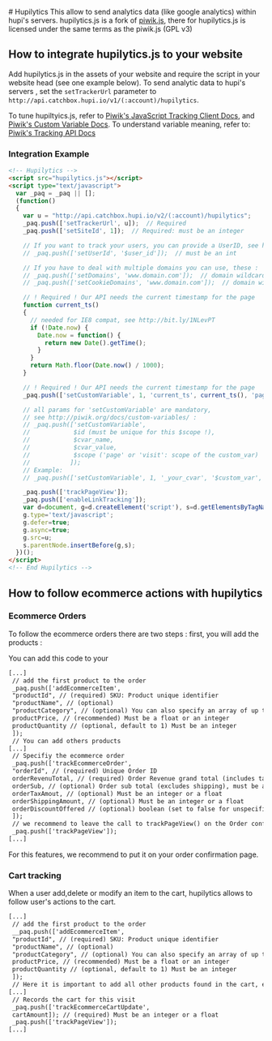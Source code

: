 # Hupilytics
This allow to send analytics data (like google analytics) within hupi's servers.
hupilytics.js is a fork of [piwik.js](https://github.com/piwik/piwik/blob/master/js/piwik.js), there for hupilytics.js is licensed under the same terms as the piwik.js (GPL v3)

## How to integrate hupilytics.js to your website
Add hupilytics.js in the assets of your website and require the script in your website head (see one example below).
To send analytic data to hupi's servers , set the `setTrackerUrl` parameter to `http://api.catchbox.hupi.io/v1/(:account)/hupilytics`.

To tune hupiltyics.js, refer to
 [Piwik's JavaScript Tracking Client Docs](http://developer.piwik.org/api-reference/tracking-javascript), and [Piwik's Custom Variable Docs](http://piwik.org/docs/custom-variables).
To understand variable meaning, refer to: [Piwik's Tracking API Docs](http://developer.piwik.org/api-reference/tracking-api)

### Integration Example

```html
<!-- Hupilytics -->
<script src="hupilytics.js"></script>
<script type="text/javascript">
  var _paq = _paq || [];
  (function()
  {
    var u = "http://api.catchbox.hupi.io/v2/(:account)/hupilytics";
    _paq.push(['setTrackerUrl', u]);  // Required
    _paq.push(['setSiteId', 1]);  // Required: must be an integer

    // If you want to track your users, you can provide a UserID, see http://piwik.org/docs/user-id/
    // _paq.push(['setUserId', '$user_id']);  // must be an int

    // If you have to deal with multiple domains you can use, these :
    // _paq.push(['setDomains', 'www.domain.com']);  // domain wildcard works too: '.domain.com' or '*.domain.com'
    // _paq.push(['setCookieDomains', 'www.domain.com']);  // domain wildcard works too: '.domain.com' or '*.domain.com'

    // ! Required ! Our API needs the current timestamp for the page
    function current_ts()
    {
      // needed for IE8 compat, see http://bit.ly/1NLevPT
      if (!Date.now) {
        Date.now = function() {
          return new Date().getTime();
        }
      }
      return Math.floor(Date.now() / 1000);
    }

    // ! Required ! Our API needs the current timestamp for the page
    _paq.push(['setCustomVariable', 1, 'current_ts', current_ts(), 'page']);

    // all params for 'setCustomVariable' are mandatory,
    // see http://piwik.org/docs/custom-variables/ :
    // _paq.push(['setCustomVariable',
    //            $id (must be unique for this $scope !),
    //            $cvar_name,
    //            $cvar_value,
    //            $scope ('page' or 'visit': scope of the custom_var)
    //           ]);
    // Example:
    // _paq.push(['setCustomVariable', 1, '_your_cvar', '$custom_var', 'visit']);

    _paq.push(['trackPageView']);
    _paq.push(['enableLinkTracking']);
    var d=document, g=d.createElement('script'), s=d.getElementsByTagName('script')[0];
    g.type='text/javascript';
    g.defer=true;
    g.async=true;
    g.src=u;
    s.parentNode.insertBefore(g,s);
  })();
</script>
<!-- End Hupilytics -->
```

## How to follow ecommerce actions with hupilytics

### Ecommerce Orders

To follow the ecommerce orders there are two steps : first, you will add the products :

You can add this code to your

```html
[...]
 // add the first product to the order
 _paq.push(['addEcommerceItem',
 "productId", // (required) SKU: Product unique identifier
 "productName", // (optional)
 "productCategory", // (optional) You can also specify an array of up to 5 categories eg. ["productCategory1", "productCategory2", "productCategory3","productCategory4","productCategory5"]
 productPrice, // (recommended) Must be a float or an integer
 productQuantity // (optional, default to 1) Must be an integer
 ]);
 // You can add others products
[...]
 // Specifiy the ecommerce order
 _paq.push(['trackEcommerceOrder',
 "orderId", // (required) Unique Order ID
 orderRevenuTotal, // (required) Order Revenue grand total (includes tax, shipping, and subtracted discount), must be an integer or a float
 orderSub, // (optional) Order sub total (excludes shipping), must be an integer
 orderTaxAmout, // (optional) Must be an integer or a float
 orderShippingAmount, // (optional) Must be an integer or a float
 orderDiscountOffered // (optional) boolean (set to false for unspecified parameter)
 ]);
 // we recommend to leave the call to trackPageView() on the Order confirmation page
 _paq.push(['trackPageView']);
[...]
```
For this features, we recommend to put it on your order confirmation page.

### Cart tracking

When a user add,delete or modify an item to the cart, hupilytics allows to follow user's actions to the cart.

```html
[...]
 // add the first product to the order
 __paq.push(['addEcommerceItem',
 "productId", // (required) SKU: Product unique identifier
 "productName", // (optional)
 "productCategory", // (optional) You can also specify an array of up to 5 categories eg. ["productCategory1", "productCategory2", "productCategory3","productCategory4","productCategory5"]
 productPrice, // (recommended) Must be a float or an integer
 productQuantity // (optional, default to 1) Must be an integer
 ]);
 // Here it is important to add all other products found in the cart, even the products not updated by the current "Add to cart" click
[...]
 // Records the cart for this visit
 _paq.push(['trackEcommerceCartUpdate',
 cartAmount]); // (required) Must be an integer or a float
 _paq.push(['trackPageView']);
[...]
```
